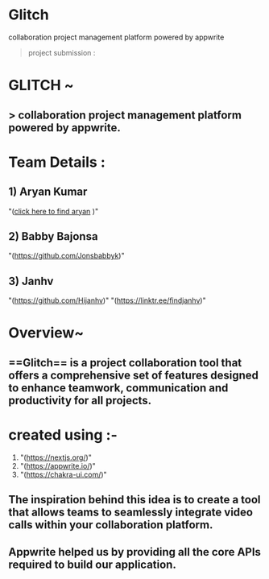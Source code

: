 # Glitch
collaboration project management platform powered by appwrite 
 > project submission :

# GLITCH  ~ 
## > collaboration project management      platform powered by appwrite.    
 # Team Details :     
 ## 1) Aryan Kumar 
  "([click here to find aryan](https://github.com/aryan877#software-developer) )"  
 ## 2) Babby Bajonsa 
 "(https://github.com/Jonsbabbyk)" 
 ## 3) Janhv 
  "(https://github.com/Hijanhv)" 
 "(https://linktr.ee/findjanhv)" 
# Overview~
## ==Glitch== is a project collaboration tool that offers a comprehensive set of features designed to enhance teamwork, communication and productivity for all projects. 

# created using :-
1)  "(https://nextjs.org/)" 
2) "(https://appwrite.io/)"
3)  "(https://chakra-ui.com/)"

## The inspiration behind this idea is to create a tool that allows teams to seamlessly integrate video calls within your collaboration platform. 
## Appwrite helped us by providing all the core APIs required to build our application.


#
